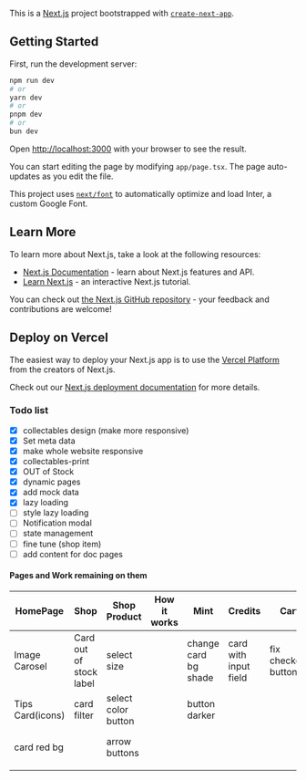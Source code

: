 This is a [Next.js](https://nextjs.org/) project bootstrapped with [`create-next-app`](https://github.com/vercel/next.js/tree/canary/packages/create-next-app).

## Getting Started

First, run the development server:

```bash
npm run dev
# or
yarn dev
# or
pnpm dev
# or
bun dev
```

Open [http://localhost:3000](http://localhost:3000) with your browser to see the result.

You can start editing the page by modifying `app/page.tsx`. The page auto-updates as you edit the file.

This project uses [`next/font`](https://nextjs.org/docs/basic-features/font-optimization) to automatically optimize and load Inter, a custom Google Font.

## Learn More

To learn more about Next.js, take a look at the following resources:

- [Next.js Documentation](https://nextjs.org/docs) - learn about Next.js features and API.
- [Learn Next.js](https://nextjs.org/learn) - an interactive Next.js tutorial.

You can check out [the Next.js GitHub repository](https://github.com/vercel/next.js/) - your feedback and contributions are welcome!

## Deploy on Vercel

The easiest way to deploy your Next.js app is to use the [Vercel Platform](https://vercel.com/new?utm_medium=default-template&filter=next.js&utm_source=create-next-app&utm_campaign=create-next-app-readme) from the creators of Next.js.

Check out our [Next.js deployment documentation](https://nextjs.org/docs/deployment) for more details.
 
<!-- TODO: -->
### Todo list
- [x] collectables design (make more responsive)
- [x] Set meta data 
- [x] make whole website responsive 
- [x] collectables-print
- [x] OUT of Stock 
- [x] dynamic pages
- [x] add mock data  
- [X] lazy loading
- [ ]  style lazy loading
- [ ]   Notification modal 
- [ ] state management
- [ ] fine tune (shop item)
- [ ] add content for  doc pages
 
#### Pages and Work remaining on them
| HomePage         | Shop                    | Shop Product        | How it works | Mint                 | Credits               | Cart                | User Profile(my art) | Collectables | Print                  | Media           | History                  | New Article | Card               | Crypto                 | Settings | Your NFTs      |
| ---------------- | ----------------------- | ------------------- | ------------ | -------------------- | --------------------- | ------------------- | -------------------- | ------------ | ---------------------- | --------------- | ------------------------ | ----------- | ------------------ | ---------------------- | -------- | -------------- |
| Image Carosel    | Card out of stock label | select size         |              | change card bg shade | card with input field | fix checkout button | highlight on hover   |              | find and possibly redo | customise cards | make dropdown functional | fix buttons | fix enter state    | fix enter state        | revisit  | add filter     |
| Tips Card(icons) | card filter             | select color button |              | button darker        |                       |                     |                      |              |                        |                 |                          |             | fix card highlight | <br>fix card highlight |          | add more cards |
| card red bg      |                         | arrow buttons       |              |                      |                       |                     |                      |              |                        |                 |                          |             |                    | add pay with bitpay    |          | add arrows     |
|                  |                         |                     |              |                      |                       |                     |                      |              |                        |                 |                          |             |                    |                        |          |                |
